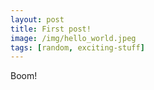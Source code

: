 ```yaml
---
layout: post
title: First post!
image: /img/hello_world.jpeg
tags: [random, exciting-stuff]
---
```


Boom!
